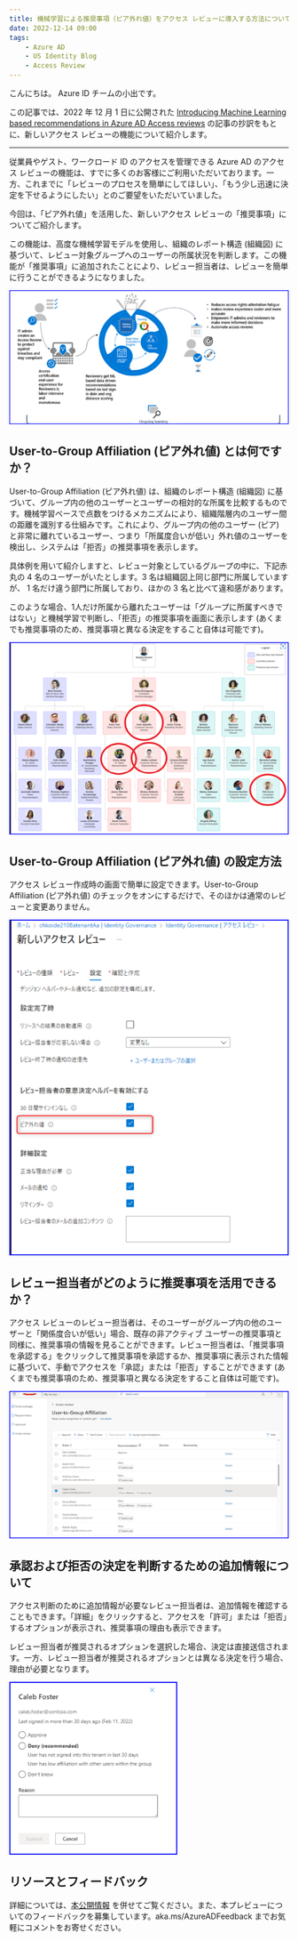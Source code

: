 ```yaml
---
title: 機械学習による推奨事項（ピア外れ値）をアクセス レビューに導入する方法について
date: 2022-12-14 09:00
tags:
    - Azure AD
    - US Identity Blog
    - Access Review
---
```


こんにちは。 Azure ID チームの小出です。

この記事では、2022 年 12 月 1 日に公開された [Introducing Machine Learning based recommendations in Azure AD Access reviews](https://techcommunity.microsoft.com/t5/microsoft-entra-azure-ad-blog/introducing-machine-learning-based-recommendations-in-azure-ad/ba-p/2466923) の記事の抄訳をもとに、新しいアクセス レビューの機能について紹介します。

---

従業員やゲスト、ワークロード ID のアクセスを管理できる Azure AD のアクセス レビューの機能は、すでに多くのお客様にご利用いただいております。一方、これまでに「レビューのプロセスを簡単にしてほしい」、「もう少し迅速に決定を下せるようにしたい」とのご要望をいただいていました。

今回は、「ピア外れ値」を活用した、新しいアクセス レビューの「推奨事項」についてご紹介します。

この機能は、高度な機械学習モデルを使用し、組織のレポート構造 (組織図) に基づいて、レビュー対象グループへのユーザーの所属状況を判断します。この機能が「推奨事項」に追加されたことにより、レビュー担当者は、レビューを簡単に行うことができるようになりました。
 
![](./machine-learning-recommendations-in-access-review/machine-learning-recommendations-in-access-review1.png)

## User-to-Group Affiliation (ピア外れ値) とは何ですか？

User-to-Group Affiliation (ピア外れ値) は、組織のレポート構造 (組織図) に基づいて、グループ内の他のユーザーとユーザーの相対的な所属を比較するものです。機械学習ベースで点数をつけるメカニズムにより、組織階層内のユーザー間の距離を識別する仕組みです。これにより、グループ内の他のユーザー (ピア) と非常に離れているユーザー、つまり「所属度合いが低い」外れ値のユーザーを検出し、システムは「拒否」の推奨事項を表示します。

具体例を用いて紹介しますと、レビュー対象としているグループの中に、下記赤丸の 4 名のユーザーがいたとします。3 名は組織図上同じ部門に所属していますが、 1 名だけ違う部門に所属しており、ほかの 3 名と比べて違和感があります。

このような場合、1人だけ所属から離れたユーザーは「グループに所属すべきではない」と機械学習で判断し、「拒否」の推奨事項を画面に表示します (あくまでも推奨事項のため、推奨事項と異なる決定をすること自体は可能です)。

![](./machine-learning-recommendations-in-access-review/machine-learning-recommendations-in-access-review2.png)

 ## User-to-Group Affiliation (ピア外れ値) の設定方法

アクセス レビュー作成時の画面で簡単に設定できます。User-to-Group Affiliation (ピア外れ値) のチェックをオンにするだけで、そのほかは通常のレビューと変更ありません。
 
![](./machine-learning-recommendations-in-access-review/machine-learning-recommendations-in-access-review3.png)

## レビュー担当者がどのように推奨事項を活用できるか？

アクセス レビューのレビュー担当者は、そのユーザーがグループ内の他のユーザーと「関係度合いが低い」場合、既存の非アクティブ ユーザーの推奨事項と同様に、推奨事項の情報を見ることができます。レビュー担当者は、「推奨事項を承認する」をクリックして推奨事項を承認するか、推奨事項に表示された情報に基づいて、手動でアクセスを「承認」または「拒否」することができます (あくまでも推奨事項のため、推奨事項と異なる決定をすること自体は可能です)。

![](./machine-learning-recommendations-in-access-review/machine-learning-recommendations-in-access-review4.png)

## 承認および拒否の決定を判断するための追加情報について

アクセス判断のために追加情報が必要なレビュー担当者は、追加情報を確認することもできます。「詳細」をクリックすると、アクセスを「許可」または「拒否」するオプションが表示され、推奨事項の理由も表示できます。

レビュー担当者が推奨されるオプションを選択した場合、決定は直接送信されます。一方、レビュー担当者が推奨されるオプションとは異なる決定を行う場合、理由が必要となります。 

![](./machine-learning-recommendations-in-access-review/machine-learning-recommendations-in-access-review5.png)

## リソースとフィードバック 

詳細については、[本公開情報](https://learn.microsoft.com/ja-jp/azure/active-directory/governance/review-recommendations-access-reviews#user-to-group-affiliation-preview) を併せてご覧ください。また、本プレビューについてのフィードバックを募集しています。aka.ms/AzureADFeedback までお気軽にコメントをお寄せください。
